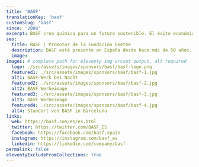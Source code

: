 ```yaml
---
title: 'BASF'
translationKey: 'basf'
customSlug: 'basf'
since: '2008'
excerpt: BASF crea química para un futuro sostenible. El éxito económico se combina con la protección del medio ambiente y la responsabilidad social. BASF está presente en España desde hace más de 50 años. En la actualidad, más de 2.000 empleados trabajan en los distintos centros de todo el país.
seo:
  title: BASF | Promotor de la Fundación Goethe
  description: BASF está presente en España desde hace más de 50 años. En la actualidad, más de 2.000 empleados trabajan en los distintos centros de todo el país.
  image:
images: # complete path for eleventy img srcset output, alt required
  logo: ./src/assets/images/sponsors/basf/basf-logo.png
  featured1: ./src/assets/images/sponsors/basf/basf-1.jpg
  alt1: BASF-Werk bei Nacht
  featured2: ./src/assets/images/sponsors/basf/basf-2.jpg
  alt2: BASF Werbeimage
  featured3: ./src/assets/images/sponsors/basf/basf-3.jpg
  alt3: BASF Werbeimage
  featured4: ./src/assets/images/sponsors/basf/basf-4.jpg
  alt4: Standort von BASF in Barcelona
links:
  web: https://basf.com/es/es.html
  twitter: https://twitter.com/BASF_ES
  facebook: https://facebook.com/basf.spain
  instagram: https://instagram.com/basf_es
  linkedin: https://linkedin.com/company/basf
permalink: false
eleventyExcludeFromCollections: true
---
```


